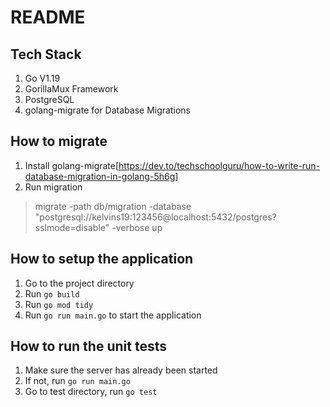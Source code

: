 # README

## Tech Stack
1. Go V1.19
2. GorillaMux Framework
3. PostgreSQL
4. golang-migrate for Database Migrations

## How to migrate
1. Install golang-migrate[https://dev.to/techschoolguru/how-to-write-run-database-migration-in-golang-5h6g]
2. Run migration
> migrate -path db/migration -database "postgresql://kelvins19:123456@localhost:5432/postgres?sslmode=disable" -verbose up


## How to setup the application
1. Go to the project directory
2. Run `go build`
3. Run `go mod tidy`
4. Run `go run main.go` to start the application

## How to run the unit tests
1. Make sure the server has already been started
2. If not, run `go run main.go`
3. Go to test directory, run `go test`
